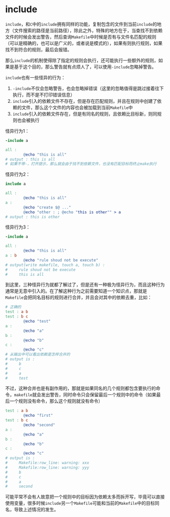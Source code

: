 # include

`include`，和`C`中的`include`拥有同样的功能，复制包含的文件到当前`include`的地方（文件搜索的路径是当前路径），除此之外，特殊的地方在于，当查找不到依赖文件的时候会发出警告，然后查询`Makefile`中时候是否有与文件名匹配的规则（可以是精确的，也可以是广义的，或者说是模式的），如果有则执行规则，如果找不到符合的规则，最后会报错。

那么`include`的机制使得除了指定的规则会执行，还可能执行一些额外的规则，如果是基于这个目的，那么警告就有点烦人了，可以使用`-include`忽略掉警告。

`include`也有一些怪异的行为：

1. `-include`不仅会忽略警告，也会忽略掉错误（这里的忽略值得是跳过接着往下执行，而不是不打印错误信息）
2. `include`引入的依赖文件不存在，但是存在匹配规则，并且在规则中创建了依赖的文件，那么这个文件的内容也会被加载到当前`Makefile`中
3. `include`引入的依赖文件存在，但是有同名的规则，且依赖比目标新，则同规则也会被执行

怪异行为1：

```makefile
-include a

all :
        @echo "this is all"
# output : this is all
# 如果不带-，打开提示，那么就会由于找不到依赖文件，也没有匹配目标而终止make执行
```

怪异行为2：

```makefile
include a

all :
        @echo "this is all"
a :
        @echo "create $@ ..."
        @echo "other : ; @echo "this is other"" > a
# output : this is other
```

怪异行为3：

```makefile
-include a

all :
        @echo "this is all"
a : b
        @echo "rule shoud not be execute"
# output(write makefile, touch a, touch b) : 
#     rule shoud not be execute
#     this is all
```

到这里，三种怪异行为就都了解过了，但是还有一种极为怪异行为，而且这种行为通常是无意中引入的。在了解这种行为之前需要知道一个知识点，那就是`Makefile`会把同名目标的规则进行合并，并且会对其中的依赖去重，比如：

```makefile
# 正确的
test : a b
test : b c
        @echo "test"
a :
        @echo "a"
b :
        @echo "b"
c :
        @echo "c"
# 从输出中可以看出依赖是怎样合并的
# output is :
#     b
#     c
#     a
#     test
```

不过，这种合并也是有副作用的，那就是如果同名的几个规则都包含要执行的命令，`makefile`就会发出警告，同时命令只会保留最后一个规则中的命令（如果最后一个规则没有命令，那么这个规则就没有命令）

```makefile
test : a b
		@echo "first"
test : b c
        @echo "second"
a :
        @echo "a"
b :
        @echo "b"
c :
        @echo "c"
# output is :
#     Makefile:row_line: warning: xxx
#     Makefile:row_line: warning: yyy
#     b
#     c
#     a
#     second
```

可能平常不会有人故意把一个规则中的目标因为依赖太多而拆开写，毕竟可以直接使用变量，很多时候`include`另一个`Makefile`可能和当前的`Makefile`中的目标同名，导致上述情况的发生。



